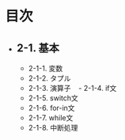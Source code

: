 # 目次

 - ## 2-1. 基本 
    - 2-1-1. 変数
    - 2-1-2. タプル
    - 2-1-3. 演算子
    - 2-1-4. if文
    - 2-1-5. switch文
    - 2-1-6. for-in文
    - 2-1-7. while文
    - 2-1-8. 中断処理
